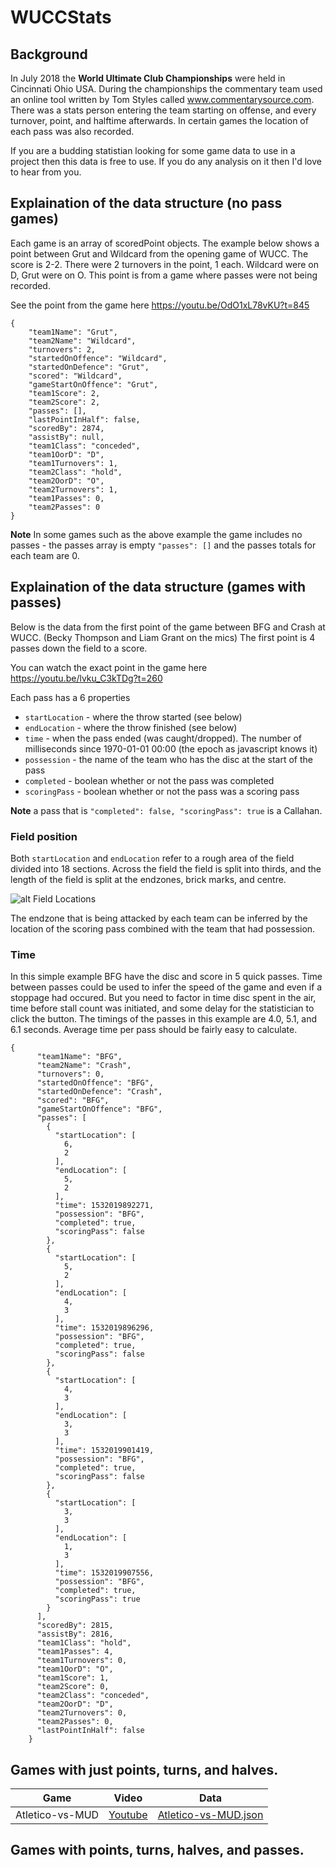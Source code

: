 # WUCCStats

## Background
In July 2018 the **World Ultimate Club Championships** were held in Cincinnati Ohio USA. During the championships the commentary team used an online tool written by Tom Styles called www.commentarysource.com. There was a stats person entering the team starting on offense, and every turnover, point, and halftime afterwards. In certain games the location of each pass was also recorded. 

If you are a budding statistian looking for some game data to use in a project then this data is free to use. If you do any analysis on it then I'd love to hear from you. 

## Explaination of the data structure (no pass games)
Each game is an array of scoredPoint objects. The example below shows a point between Grut and Wildcard from the opening game of WUCC. The score is 2-2. There were 2 turnovers in the point, 1 each. Wildcard were on D, Grut were on O. This point is from a game where passes were not being recorded. 

See the point from the game here https://youtu.be/OdO1xL78vKU?t=845

```
{
    "team1Name": "Grut",
    "team2Name": "Wildcard",
    "turnovers": 2,
    "startedOnOffence": "Wildcard",
    "startedOnDefence": "Grut",
    "scored": "Wildcard",
    "gameStartOnOffence": "Grut",
    "team1Score": 2,
    "team2Score": 2,
    "passes": [],
    "lastPointInHalf": false,
    "scoredBy": 2874,
    "assistBy": null,
    "team1Class": "conceded",
    "team1OorD": "D",
    "team1Turnovers": 1,
    "team2Class": "hold",
    "team2OorD": "O",
    "team2Turnovers": 1,
    "team1Passes": 0,
    "team2Passes": 0
}
```
**Note** In some games such as the above example the game includes no passes - the passes array is empty `"passes": []` and the passes totals for each team are 0.



## Explaination of the data structure (games with passes)
Below is the data from the first point of the game between BFG and Crash at WUCC. (Becky Thompson and Liam Grant on the mics) The first point is 4 passes down the field to a score. 

You can watch the exact point in the game here https://youtu.be/lvku_C3kTDg?t=260

Each pass has a 6 properties

- `startLocation` - where the throw started (see below)
- `endLocation` - where the throw finished (see below)
- `time` - when the pass ended (was caught/dropped). The number of milliseconds since 1970-01-01 00:00 (the epoch as javascript knows it)
- `possession` - the name of the team who has the disc at the start of the pass
- `completed` - boolean whether or not the pass was completed
- `scoringPass` - boolean whether or not the pass was a scoring pass

**Note** a pass that is `"completed": false, "scoringPass": true` is a Callahan.

### Field position
Both `startLocation` and `endLocation` refer to a rough area of the field divided into 18 sections. Across the field the field is split into thirds, and the length of the field is split at the endzones, brick marks, and centre. 

![alt Field Locations](./Ultimate-Field-Locations.PNG "Ultimate Field Locations")

The endzone that is being attacked by each team can be inferred by the location of the scoring pass combined with the team that had possession. 

### Time
In this simple example BFG have the disc and score in 5 quick passes. Time between passes could be used to infer the speed of the game and even if a stoppage had occured. But you need to factor in time disc spent in the air, time before stall count was initiated, and some delay for the statistician to click the button. The timings of the passes in this example are 4.0, 5.1, and 6.1 seconds. Average time per pass should be fairly easy to calculate.


```
{
      "team1Name": "BFG",
      "team2Name": "Crash",
      "turnovers": 0,
      "startedOnOffence": "BFG",
      "startedOnDefence": "Crash",
      "scored": "BFG",
      "gameStartOnOffence": "BFG",
      "passes": [
        {
          "startLocation": [
            6,
            2
          ],
          "endLocation": [
            5,
            2
          ],
          "time": 1532019892271,
          "possession": "BFG",
          "completed": true,
          "scoringPass": false
        },
        {
          "startLocation": [
            5,
            2
          ],
          "endLocation": [
            4,
            3
          ],
          "time": 1532019896296,
          "possession": "BFG",
          "completed": true,
          "scoringPass": false
        },
        {
          "startLocation": [
            4,
            3
          ],
          "endLocation": [
            3,
            3
          ],
          "time": 1532019901419,
          "possession": "BFG",
          "completed": true,
          "scoringPass": false
        },
        {
          "startLocation": [
            3,
            3
          ],
          "endLocation": [
            1,
            3
          ],
          "time": 1532019907556,
          "possession": "BFG",
          "completed": true,
          "scoringPass": true
        }
      ],
      "scoredBy": 2815,
      "assistBy": 2816,
      "team1Class": "hold",
      "team1Passes": 4,
      "team1Turnovers": 0,
      "team1OorD": "O",
      "team1Score": 1,
      "team2Score": 0,
      "team2Class": "conceded",
      "team2OorD": "D",
      "team2Turnovers": 0,
      "team2Passes": 0,
      "lastPointInHalf": false
    }
```



## Games with just points, turns, and halves.

|Game | Video| Data|
|---|---|---|
|Atletico-vs-MUD|[Youtube](https://youtu.be/HBaG-Wt3NeA)|[Atletico-vs-MUD.json](./GamesWithoutPasses/Atletico-vs-MUD.json)|

## Games with points, turns, halves, and passes.


